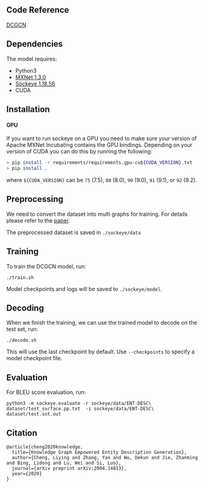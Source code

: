 ## Code Reference
[DCGCN](https://github.com/Cartus/DCGCN)

## Dependencies
The model requires:
- Python3
- [MXNet 1.3.0](https://github.com/apache/incubator-mxnet/tree/1.3.0)
- [Sockeye 1.18.56](https://github.com/awslabs/sockeye)
- CUDA

## Installation
#### GPU

If you want to run sockeye on a GPU you need to make sure your version of Apache MXNet
Incubating contains the GPU bindings. Depending on your version of CUDA you can do this by running the following:

```bash
> pip install -r requirements/requirements.gpu-cu${CUDA_VERSION}.txt
> pip install .
```
where `${CUDA_VERSION}` can be `75` (7.5), `80` (8.0), `90` (9.0), `91` (9.1), or `92` (9.2).

## Preprocessing

We need to convert the dataset into multi graphs for training. For details please refer to the [paper](https://arxiv.org/pdf/2004.14813.pdf).

The preprocessed dataset is saved in `./sockeye/data`

## Training

To train the DCGCN model, run:

```
./train.sh
```

Model checkpoints and logs will be saved to `./sockeye/model`.

## Decoding

When we finish the training, we can use the trained model to decode on the test set, run:

```
./decode.sh
```

This will use the last checkpoint by default. Use `--checkpoints` to specify a model checkpoint file.

## Evaluation

For BLEU score evaluation, run:

```
python3 -m sockeye.evaluate -r sockeye/data/ENT-DESC\ dataset/test_surface.pp.txt  -i sockeye/data/ENT-DESC\ dataset/test.snt.out
```

## Citation
```
@article{cheng2020knowledge,
  title={Knowledge Graph Empowered Entity Description Generation},
  author={Cheng, Liying and Zhang, Yan and Wu, Dekun and Jie, Zhanming and Bing, Lidong and Lu, Wei and Si, Luo},
  journal={arXiv preprint arXiv:2004.14813},
  year={2020}
}
```

